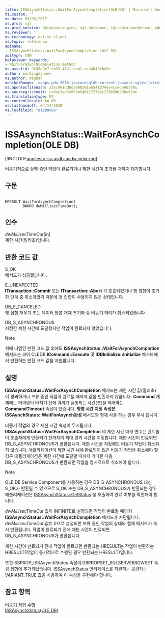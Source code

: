 ```yaml
---
title: ISSAsynchStatus::WaitForAsynchCompletion(OLE DB) | Microsoft Docs
ms.custom: ''
ms.date: 03/06/2017
ms.prod: sql
ms.prod_service: database-engine, sql-database, sql-data-warehouse, pdw
ms.reviewer: ''
ms.technology: native-client
ms.topic: reference
apiname:
- ISSAsynchStatus::WaitForAsynchCompletion (OLE DB)
apitype: COM
helpviewer_keywords:
- WaitForAsynchCompletion method
ms.assetid: 9f65e9e7-eb93-47a1-bc42-acd4649fbd0e
author: markingmyname
ms.author: maghan
monikerRange: '>=aps-pdw-2016||=azuresqldb-current||=azure-sqldw-latest||>=sql-server-2016||=sqlallproducts-allversions||>=sql-server-linux-2017||=azuresqldb-mi-current'
ms.openlocfilehash: 33ec9e1dd6d2898261eb541d746e4ccece9d5591
ms.sourcegitcommit: ce94c2ad7a50945481172782c270b5b0206e61de
ms.translationtype: MT
ms.contentlocale: ko-KR
ms.lasthandoff: 04/14/2020
ms.locfileid: "81299060"
---
```

# <a name="issasynchstatuswaitforasynchcompletion-ole-db"></a>ISSAsynchStatus::WaitForAsynchCompletion(OLE DB)
[!INCLUDE[appliesto-ss-asdb-asdw-pdw-md](../../includes/appliesto-ss-asdb-asdw-pdw-md.md)]

  비동기적으로 실행 중인 작업이 완료되거나 제한 시간이 초과될 때까지 대기합니다.  
  
## <a name="syntax"></a>구문  
  
```  
  
HRESULT WaitForAsynchCompletion(   
        DWORD dwMillisecTimeOut);  
```  
  
## <a name="arguments"></a>인수  
 *dwMillisecTimeOut*[in]  
 제한 시간(밀리초)입니다.  
  
## <a name="return-code-values"></a>반환 코드 값  
 S_OK  
 메서드가 성공했습니다.  
  
 E_UNEXPECTED  
 **ITransaction::Commit** 또는 **ITransaction::Abort** 가 호출되었거나 행 집합이 초기화 단계 중 취소되었기 때문에 행 집합이 사용되지 않은 상태입니다.  
  
 DB_E_CANCELED  
 행 집합 채우기 또는 데이터 원본 개체 초기화 중 비동기 처리가 취소되었습니다.  
  
 DB_S_ASYNCHRONOUS  
 지정한 제한 시간에 도달했지만 작업이 완료되지 않았습니다.  
  
> [!NOTE]  
>  위에 나열된 반환 코드 값 외에도 **ISSAsynchStatus::WaitForAsynchCompletion** 메서드는 코어 OLEDB **ICommand::Execute** 및 **IDBInitialize::Initialize** 메서드에서 반환하는 반환 코드 값을 지원합니다.  
  
## <a name="remarks"></a>설명  
 **ISSAsynchStatus::WaitForAsynchCompletion** 메서드는 제한 시간 값(밀리초)이 경과하거나 보류 중인 작업이 완료될 때까지 값을 반환하지 않습니다. **Command** 개체에는 타이밍이 바치기 전에 쿼리가 실행되는 시간(초)을 제어하는 **CommandTimeout** 속성이 있습니다. **명령 시간 지정** **속성은 ISSAynchStatus::WaitForAsynch완성** 메서드와 함께 사용 하는 경우 무시 됩니다.  
  
 비동기 작업의 경우 제한 시간 속성이 무시됩니다. **ISSAsynchStatus::WaitForAsynchCompletion** 의 제한 시간 매개 변수는 컨트롤이 호출자에게 반환되기 전까지의 최대 경과 시간을 지정합니다. 제한 시간이 만료되면 DB_S_ASYNCHRONOUS가 반환됩니다. 제한 시간을 지정해도 비동기 작업이 취소되지 않습니다. 애플리케이션이 제한 시간 내에 완료되지 않은 비동기 작업을 취소해야 할 경우 애플리케이션은 제한 시간에 도달할 때까지 기다린 다음 DB_S_ASYNCHRONOUS가 반환되면 작업을 명시적으로 취소해야 합니다.  
  
> [!NOTE]  
>  OLE DB Service Component를 사용하는 경우 DB_S_ASYNCHRONOUS 대신 S_OK가 반환될 수 있으므로 S_OK 또는 DB_S_ASYNCHRONOUS가 반환되는 경우 애플리케이션은 [ISSAsynchStatus::GetStatus](../../relational-databases/native-client-ole-db-interfaces/issasynchstatus-getstatus-ole-db.md) 를 호출하여 완료 여부를 확인해야 합니다.  
  
 *dwMillisecTimeOut* 값이 INFINITE로 설정되면 작업이 완료될 때까지 **ISSAsynchStatus::WaitForAsynchCompletion** 메서드가 차단됩니다. *dwMillisecTimeOut* 값이 0으로 설정되면 보류 중인 작업의 상태와 함께 메서드가 즉시 반환됩니다. 작업이 완료되기 전에 제한 시간이 만료되면 DB_S_ASYNCHRONOUS가 반환됩니다.  
  
 제한 시간이 만료되기 전에 작업이 완료되면 반환되는 HRESULT는 작업이 반환하는 HRESULT(작업이 동기적으로 수행된 경우 반환되는 HRESULT)입니다.  
  
 또한 SSPROP_ISSAsynchStatus 속성이 DBPROPSET_SQLSERVERROWSET 속성 집합에 추가되었습니다. [ISSAsynchStatus](../../relational-databases/native-client-ole-db-interfaces/issasynchstatus-ole-db.md) 인터페이스를 지원하는 공급자는 VARIANT_TRUE 값을 사용하여 이 속성을 구현해야 합니다.  
  
## <a name="see-also"></a>참고 항목  
 [비동기 작업 수행](../../relational-databases/native-client/features/performing-asynchronous-operations.md)   
 [ISSAsynchStatus&#40;OLE DB&#41;](../../relational-databases/native-client-ole-db-interfaces/issasynchstatus-ole-db.md)  
  
  
